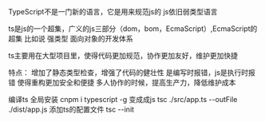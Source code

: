 TypeScript不是一门新的语言，它是用来规范js的
js依旧弱类型语言

ts是js的一个超集，广义的js三部分（dom，bom，EcmaScript）,EcmaScript的超集
比如说 强类型 面向对象的开发体系

ts主要用在大型项目里，使得代码更加规范，协作更加友好，维护更加快捷



特点：
  增加了静态类型检查，增强了代码的健壮性
  是编写时报错，js是执行时报错
  使得重构更加安全和便捷
  多人协作的时候，提高生产力，降低维护成本


编译ts
  全局安装            cnpm i typescript -g
  变成成js            tsc ./src/app.ts --outFile ./dist/app.js
  添加ts的配置文件     tsc --init